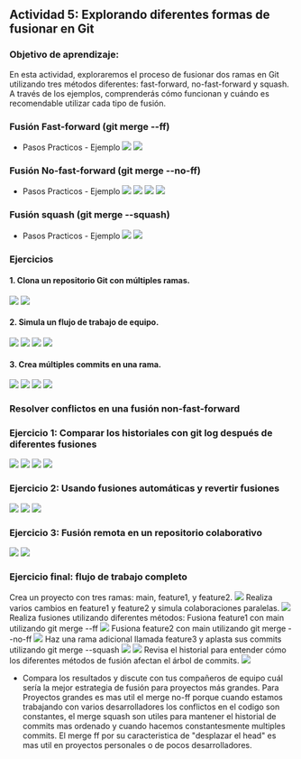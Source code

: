 ## **Actividad 5: Explorando diferentes formas de fusionar en Git**

### **Objetivo de aprendizaje:**  

En esta actividad, exploraremos el proceso de fusionar dos ramas en Git utilizando tres métodos diferentes: fast-forward, no-fast-forward y squash. A través de los ejemplos, comprenderás cómo funcionan y cuándo es recomendable utilizar cada tipo de fusión.

### Fusión Fast-forward (git merge --ff)
- Pasos Practicos - Ejemplo
![](imagenes/EjemploFastForward1.PNG)
![](imagenes/EjemploFastForward2.PNG)

### Fusión No-fast-forward (git merge --no-ff)
- Pasos Practicos - Ejemplo
![](imagenes/EjemploNoFastForward1.PNG)
![](imagenes/EjemploNoFastForward2.PNG)
![](imagenes/EjemploNoFastForward3.PNG)
![](imagenes/EjemploNoFastForward4.PNG)

### Fusión squash (git merge --squash)
- Pasos Practicos - Ejemplo
![](imagenes/EjemploSquash1.PNG)
![](imagenes/EjemploSquash2.PNG)

### Ejercicios
#### 1. Clona un repositorio Git con múltiples ramas.
![](imagenes/e1_1.png)
![](imagenes/e1_2.png)
#### 2. Simula un flujo de trabajo de equipo.
![](imagenes/e2_1.png)
![](imagenes/e2_2.png)
![](imagenes/e2_3.png)
![](imagenes/e2_4.png)
#### 3. Crea múltiples commits en una rama.
![](imagenes/e3_1.png)
![](imagenes/e3_2.png)
![](imagenes/e3_3.png)
![](imagenes/e3_4.png)

### Resolver conflictos en una fusión non-fast-forward

### Ejercicio 1: Comparar los historiales con git log después de diferentes fusiones
![](imagenes/ejercicio1_1.PNG)
![](imagenes/ejercicio1_2.PNG)
![](imagenes/ejercicio1_3.PNG)
![](imagenes/ejercicio1_4.PNG)
### Ejercicio 2: Usando fusiones automáticas y revertir fusiones
![](imagenes/ejercicio2_1.png)
![](imagenes/ejercicio2_2.png)
![](imagenes/ejercicio2_3.png)
### Ejercicio 3: Fusión remota en un repositorio colaborativo
![](imagenes/ejercicio3_1.png)
![](imagenes/ejercicio3_2.png)
### Ejercicio final: flujo de trabajo completo
Crea un proyecto con tres ramas: main, feature1, y feature2.
![](imagenes/ef1.png)
Realiza varios cambios en feature1 y feature2 y simula colaboraciones paralelas.
![](imagenes/ef2.png)
Realiza fusiones utilizando diferentes métodos:
Fusiona feature1 con main utilizando git merge --ff
![](imagenes/ef3.png)
Fusiona feature2 con main utilizando git merge --no-ff
![](imagenes/ef4.png)
Haz una rama adicional llamada feature3 y aplasta sus commits utilizando git merge --squash
![](imagenes/ef5.png)
![](imagenes/ef6.png)
Revisa el historial para entender cómo los diferentes métodos de fusión afectan el árbol de commits.
![](imagenes/ef7.png)
- Compara los resultados y discute con tus compañeros de equipo cuál sería la mejor estrategia de fusión para proyectos más grandes.
Para Proyectos grandes es mas util el merge no-ff porque cuando estamos trabajando con varios desarrolladores los conflictos en el codigo son constantes, el merge squash son utiles para mantener el historial de commits mas ordenado y cuando hacemos constantesmente multiples commits. El merge ff por su caracteristica de "desplazar el head" es mas util en proyectos personales o de pocos desarrolladores.